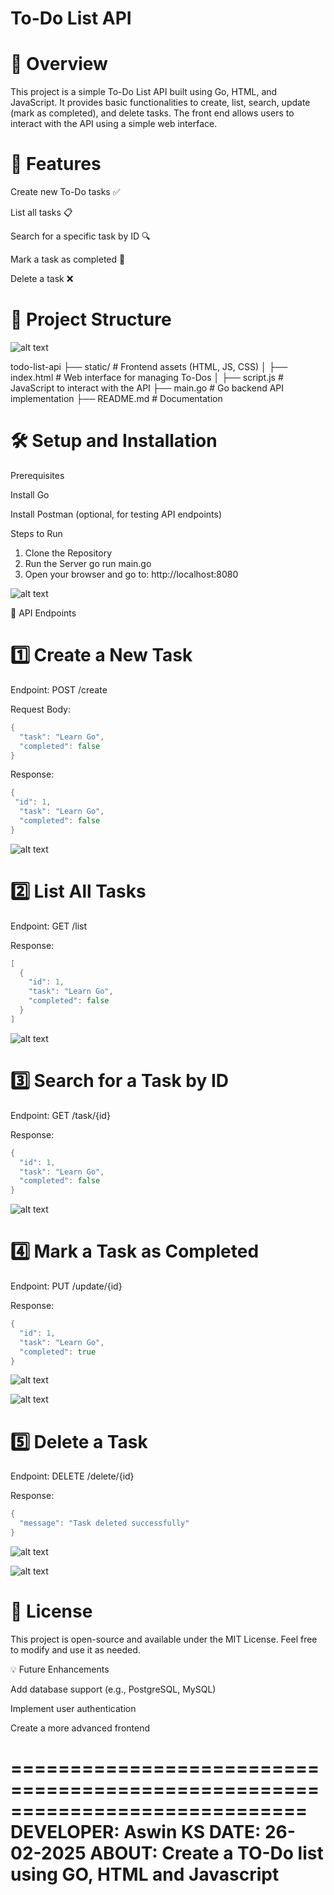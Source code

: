 # To-Do List API

# 📌 Overview

This project is a simple To-Do List API built using Go, HTML, and JavaScript. It provides basic functionalities to create, list, search, update (mark as completed), and delete tasks. The front end allows users to interact with the API using a simple web interface.

# 🚀 Features

Create new To-Do tasks ✅

List all tasks 📋

Search for a specific task by ID 🔍

Mark a task as completed 🏁

Delete a task ❌

# 📂 Project Structure

![alt text](./Images/image.png)

todo-list-api
├── static/           # Frontend assets (HTML, JS, CSS)
│   ├── index.html    # Web interface for managing To-Dos
│   ├── script.js     # JavaScript to interact with the API
├── main.go           # Go backend API implementation
├── README.md         # Documentation

# 🛠️ Setup and Installation

Prerequisites

Install Go

Install Postman (optional, for testing API endpoints)

Steps to Run


1. Clone the Repository
2. Run the Server
go run main.go
3. Open your browser and go to:
http://localhost:8080

![alt text](./Images/image-1.png)

🔗 API Endpoints

# 1️⃣ Create a New Task

Endpoint: POST /create

Request Body:
```go
{
  "task": "Learn Go",
  "completed": false
}
```

Response:
```go
{
 "id": 1,
  "task": "Learn Go",
  "completed": false
}
```
![alt text](./Images/image-2.png)


# 2️⃣ List All Tasks

Endpoint: GET /list

Response:
```go
[
  {
    "id": 1,
    "task": "Learn Go",
    "completed": false
  }
]
```
![alt text](./Images/image-3.png)


# 3️⃣ Search for a Task by ID

Endpoint: GET /task/{id}

Response:
```go
{
  "id": 1,
  "task": "Learn Go",
  "completed": false
}
```

![alt text](./Images/image-4.png)


# 4️⃣ Mark a Task as Completed
Endpoint: PUT /update/{id}

Response:
```go
{
  "id": 1,
  "task": "Learn Go",
  "completed": true
}
```

![alt text](./Images/image-5.png)

![alt text](./Images/image-6.png)

# 5️⃣ Delete a Task

Endpoint: DELETE /delete/{id}

Response:
```go
{
  "message": "Task deleted successfully"
}
```

![alt text](./Images/image-7.png)

![alt text](./Images/image-8.png)

# 📜 License

This project is open-source and available under the MIT License. Feel free to modify and use it as needed.

💡 Future Enhancements

Add database support (e.g., PostgreSQL, MySQL)

Implement user authentication

Create a more advanced frontend

=============================================================================
DEVELOPER: Aswin KS
DATE: 26-02-2025
ABOUT: Create a TO-Do list using GO, HTML and Javascript
===========================================================================